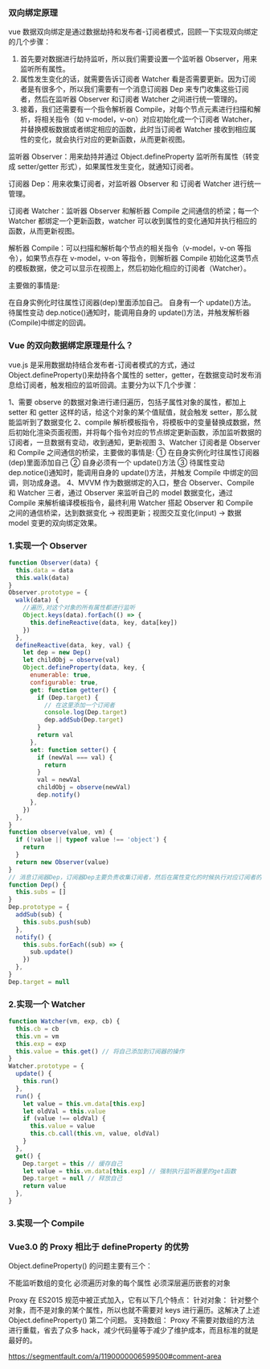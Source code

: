 ### 双向绑定原理

vue 数据双向绑定是通过数据劫持和发布者-订阅者模式，回顾一下实现双向绑定的几个步骤：

1. 首先要对数据进行劫持监听，所以我们需要设置一个监听器 Observer，用来监听所有属性。
2. 属性发生变化的话，就需要告诉订阅者 Watcher 看是否需要更新。因为订阅者是有很多个，所以我们需要有一个消息订阅器 Dep 来专门收集这些订阅者，然后在监听器 Observer 和订阅者 Watcher 之间进行统一管理的。
3. 接着，我们还需要有一个指令解析器 Compile，对每个节点元素进行扫描和解析，将相关指令（如 v-model，v-on）对应初始化成一个订阅者 Watcher，并替换模板数据或者绑定相应的函数，此时当订阅者 Watcher 接收到相应属性的变化，就会执行对应的更新函数，从而更新视图。

监听器 Observer：用来劫持并通过 Object.defineProperty 监听所有属性（转变成 setter/getter 形式），如果属性发生变化，就通知订阅者。

订阅器 Dep：用来收集订阅者，对监听器 Observer 和 订阅者 Watcher 进行统一管理。

订阅者 Watcher：监听器 Observer 和解析器 Compile 之间通信的桥梁；每一个 Watcher 都绑定一个更新函数，watcher 可以收到属性的变化通知并执行相应的函数，从而更新视图。

解析器 Compile：可以扫描和解析每个节点的相关指令（v-model，v-on 等指令），如果节点存在 v-model，v-on 等指令，则解析器 Compile 初始化这类节点的模板数据，使之可以显示在视图上，然后初始化相应的订阅者（Watcher）。

主要做的事情是:

在自身实例化时往属性订阅器(dep)里面添加自己。
自身有一个 update()方法。
待属性变动 dep.notice()通知时，能调用自身的 update()方法，并触发解析器(Compile)中绑定的回调。

### Vue 的双向数据绑定原理是什么？

vue.js 是采用数据劫持结合发布者-订阅者模式的方式，通过 Object.defineProperty()来劫持各个属性的 setter，getter，在数据变动时发布消息给订阅者，触发相应的监听回调。主要分为以下几个步骤：

1、需要 observe 的数据对象进行递归遍历，包括子属性对象的属性，都加上 setter 和 getter 这样的话，给这个对象的某个值赋值，就会触发 setter，那么就能监听到了数据变化
2、compile 解析模板指令，将模板中的变量替换成数据，然后初始化渲染页面视图，并将每个指令对应的节点绑定更新函数，添加监听数据的订阅者，一旦数据有变动，收到通知，更新视图
3、Watcher 订阅者是 Observer 和 Compile 之间通信的桥梁，主要做的事情是: ① 在自身实例化时往属性订阅器(dep)里面添加自己 ② 自身必须有一个 update()方法 ③ 待属性变动 dep.notice()通知时，能调用自身的 update()方法，并触发 Compile 中绑定的回调，则功成身退。
4、MVVM 作为数据绑定的入口，整合 Observer、Compile 和 Watcher 三者，通过 Observer 来监听自己的 model 数据变化，通过 Compile 来解析编译模板指令，最终利用 Watcher 搭起 Observer 和 Compile 之间的通信桥梁，达到数据变化 -> 视图更新；视图交互变化(input) -> 数据 model 变更的双向绑定效果。

### 1.实现一个 Observer

```js
function Observer(data) {
  this.data = data
  this.walk(data)
}
Observer.prototype = {
  walk(data) {
    //遍历,对这个对象的所有属性都进行监听
    Object.keys(data).forEach(() => {
      this.defineReactive(data, key, data[key])
    })
  },
  defineReactive(data, key, val) {
    let dep = new Dep()
    let childObj = observe(val)
    Object.defineProperty(data, key, {
      enumerable: true,
      configurable: true,
      get: function getter() {
        if (Dep.target) {
          // 在这里添加一个订阅者
          console.log(Dep.target)
          dep.addSub(Dep.target)
        }
        return val
      },
      set: function setter() {
        if (newVal === val) {
          return
        }
        val = newVal
        childObj = observe(newVal)
        dep.notify()
      },
    })
  },
}
function observe(value, vm) {
  if (!value || typeof value !== 'object') {
    return
  }
  return new Observer(value)
}
// 消息订阅器Dep，订阅器Dep主要负责收集订阅者，然后在属性变化的时候执行对应订阅者的更新函数
function Dep() {
  this.subs = []
}
Dep.prototype = {
  addSub(sub) {
    this.subs.push(sub)
  },
  notify() {
    this.subs.forEach((sub) => {
      sub.update()
    })
  },
}
Dep.target = null
```

### 2.实现一个 Watcher

```js
function Watcher(vm, exp, cb) {
  this.cb = cb
  this.vm = vm
  this.exp = exp
  this.value = this.get() // 将自己添加到订阅器的操作
}
Watcher.prototype = {
  update() {
    this.run()
  },
  run() {
    let value = this.vm.data[this.exp]
    let oldVal = this.value
    if (value !== oldVal) {
      this.value = value
      this.cb.call(this.vm, value, oldVal)
    }
  },
  get() {
    Dep.target = this // 缓存自己
    let value = this.vm.data[this.exp] // 强制执行监听器里的get函数
    Dep.target = null // 释放自己
    return value
  },
}
```

### 3.实现一个 Compile

### Vue3.0 的 Proxy 相比于 defineProperty 的优势

Object.defineProperty() 的问题主要有三个：

不能监听数组的变化
必须遍历对象的每个属性
必须深层遍历嵌套的对象

Proxy 在 ES2015 规范中被正式加入，它有以下几个特点：
针对对象： 针对整个对象，而不是对象的某个属性，所以也就不需要对 keys 进行遍历。这解决了上述 Object.defineProperty() 第二个问题。
支持数组： Proxy 不需要对数组的方法进行重载，省去了众多 hack，减少代码量等于减少了维护成本，而且标准的就是最好的。

https://segmentfault.com/a/1190000006599500#comment-area
